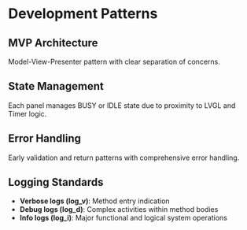 # Development Patterns

## MVP Architecture
Model-View-Presenter pattern with clear separation of concerns.

## State Management
Each panel manages BUSY or IDLE state due to proximity to LVGL and Timer logic.

## Error Handling
Early validation and return patterns with comprehensive error handling.

## Logging Standards
- **Verbose logs (log_v)**: Method entry indication
- **Debug logs (log_d)**: Complex activities within method bodies
- **Info logs (log_i)**: Major functional and logical system operations